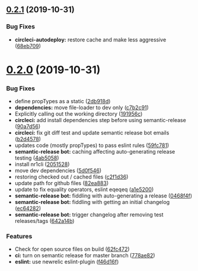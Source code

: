 ## [0.2.1](https://github.com/newrelic/nr1-customer-journey/compare/v0.2.0...v0.2.1) (2019-10-31)


### Bug Fixes

* **circleci-autodeploy:** restore cache and make less aggressive ([68eb709](https://github.com/newrelic/nr1-customer-journey/commit/68eb70981e0fbf06a18ba2256adb55163c4cec30))

# [0.2.0](https://github.com/newrelic/nr1-customer-journey/compare/v0.1.8...v0.2.0) (2019-10-31)


### Bug Fixes

* define propTypes as a static ([2db918d](https://github.com/newrelic/nr1-customer-journey/commit/2db918dca4e33b6bf2d9bdd9b6acd5e134f0e388))
* **dependencies:** move file-loader to dev only ([c7b2c91](https://github.com/newrelic/nr1-customer-journey/commit/c7b2c912a1c7931365a9cd17f0e9c7403fa9a4d2))
* Explicitly calling out the working directory ([191956c](https://github.com/newrelic/nr1-customer-journey/commit/191956c4c11953b5cd0934fb0edf0bd2eb59919d))
* **circleci:** add install dependencies step before using semantic-release ([90a7d56](https://github.com/newrelic/nr1-customer-journey/commit/90a7d562c10c09f3a2afde3d556cc7d2067acc20))
* **circleci:** fix git diff test and update semantic release bot emails ([b2d4578](https://github.com/newrelic/nr1-customer-journey/commit/b2d45786c396b6e80cc5af4f53c7702dfb8d9d50))
* updates code (mostly propTypes) to pass eslint rules ([59fc781](https://github.com/newrelic/nr1-customer-journey/commit/59fc7813e3405ef813a751e2ac10a90345148b5e))
* **semantic-release bot:** caching affecting auto-generating release testing ([4ab5058](https://github.com/newrelic/nr1-customer-journey/commit/4ab5058367b831469468a0a2bb1e929d726be409))
* install nr1cli ([2051528](https://github.com/newrelic/nr1-customer-journey/commit/2051528db12f122ea60b335e651272af6d79c117))
* move dev dependencies ([5d0f546](https://github.com/newrelic/nr1-customer-journey/commit/5d0f54642e6099234fbcae4f2e1e80e03a9370a3))
* restoring checked out / cached files ([c2f1d36](https://github.com/newrelic/nr1-customer-journey/commit/c2f1d36dad6a0b0f8a75a95949ff183c12e6b5bd))
* update path for github files ([82ea883](https://github.com/newrelic/nr1-customer-journey/commit/82ea883389ed7c3d5e42cff9e305191fc430b6fb))
* update to fix equality operators, eslint eqeqeq ([a1e5200](https://github.com/newrelic/nr1-customer-journey/commit/a1e520080d8eaae461cf8b049649762d52db30e6))
* **semantic-release bot:** fiddling with auto-generating a release ([0468f4f](https://github.com/newrelic/nr1-customer-journey/commit/0468f4f786c9a1b96b8db9a84ef67285316f8ff2))
* **semantic-release bot:** fiddling with getting an initial changelog ([ec64282](https://github.com/newrelic/nr1-customer-journey/commit/ec642829708eff49b8065176c817a764a91b7f5d))
* **semantic-release bot:** trigger changelog after removing test releases/tags ([642a14b](https://github.com/newrelic/nr1-customer-journey/commit/642a14bac1f417e960fb6ee20c8aa2850673955a))


### Features

* Check for open source files on build ([62fc472](https://github.com/newrelic/nr1-customer-journey/commit/62fc4725bfb65534ffd6ad57bcbd7e0448db0413))
* **ci:** turn on semantic release for master branch ([778ae82](https://github.com/newrelic/nr1-customer-journey/commit/778ae821bf92c61e753d6b9c6417f9482e68ca3b))
* **eslint:** use newrelic eslint-plugin ([f46d16f](https://github.com/newrelic/nr1-customer-journey/commit/f46d16f390b1c7545db39bd7b58289e23c692ad2))
